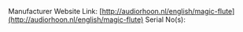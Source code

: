 Manufacturer Website Link: [http://audiorhoon.nl/english/magic-flute](http://audiorhoon.nl/english/magic-flute)
Serial No(s):
